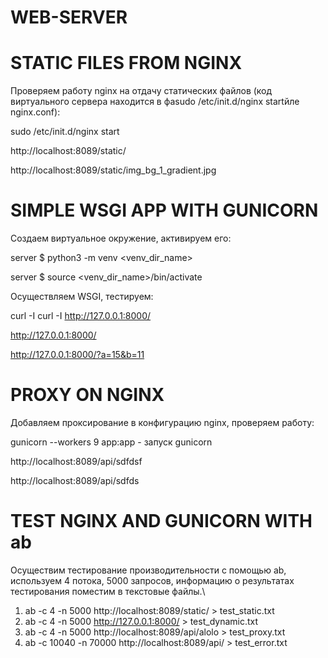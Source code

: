 # WEB-SERVER

# STATIC FILES FROM NGINX

 Проверяем работу nginx на отдачу статических файлов (код виртуального сервера находится в фаsudo /etc/init.d/nginx startйле nginx.conf):
 
 sudo /etc/init.d/nginx start
 
 http://localhost:8089/static/ 
 
 http://localhost:8089/static/img_bg_1_gradient.jpg
 
 # SIMPLE WSGI APP WITH GUNICORN
 
Создаем виртуальное окружение, активируем его:
 
server $ python3 -m venv <venv_dir_name>

server $ source <venv_dir_name>/bin/activate

Осуществляем WSGI, тестируем:

curl -I curl -I http://127.0.0.1:8000/

http://127.0.0.1:8000/

http://127.0.0.1:8000/?a=15&b=11

# PROXY ON NGINX 

Добавляем проксирование в конфигурацию nginx, проверяем работу:

gunicorn --workers 9 app:app - запуск gunicorn

http://localhost:8089/api/sdfdsf

http://localhost:8089/api/sdfds 

# TEST NGINX AND GUNICORN WITH ab

Осуществим тестирование производительности с помощью ab, используем 4 потока, 5000 запросов, информацию о результатах тестирования поместим в текстовые файлы.\
1) ab -c 4 -n 5000 http://localhost:8089/static/ > test_static.txt
2) ab -c 4 -n 5000 http://127.0.0.1:8000/ > test_dynamic.txt
3) ab -c 4 -n 5000 http://localhost:8089/api/alolo > test_proxy.txt
4) ab -c 10040 -n 70000 http://localhost:8089/api/ > test_error.txt
